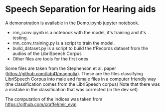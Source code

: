 # Speech Separation for Hearing aids

A demonstration is available in the Demo.ipynb jupyter notebook.

* rnn_conv.ipynb is a notebook with the model, it's training and it's testing.
* rnn_conv_training.py is a script to train the model.
* build_dataset.py is a script to build the tfRecords dataset from the audios of the LibriSpeech Corpus
* Other files are tools for the first ones

Some files are taken from the Stephenson et al. paper (https://github.com/lab41/magnolia).
These are the files classifying LibriSpeech Corpus
into male and female files in a computer friendly way (the classification comes from the LibriSpeech corpus)
Note that there was a mistake in the classification that was corrected (in the dev set)

The computation of the indices was taken from https://github.com/craffel/mir_eval.
